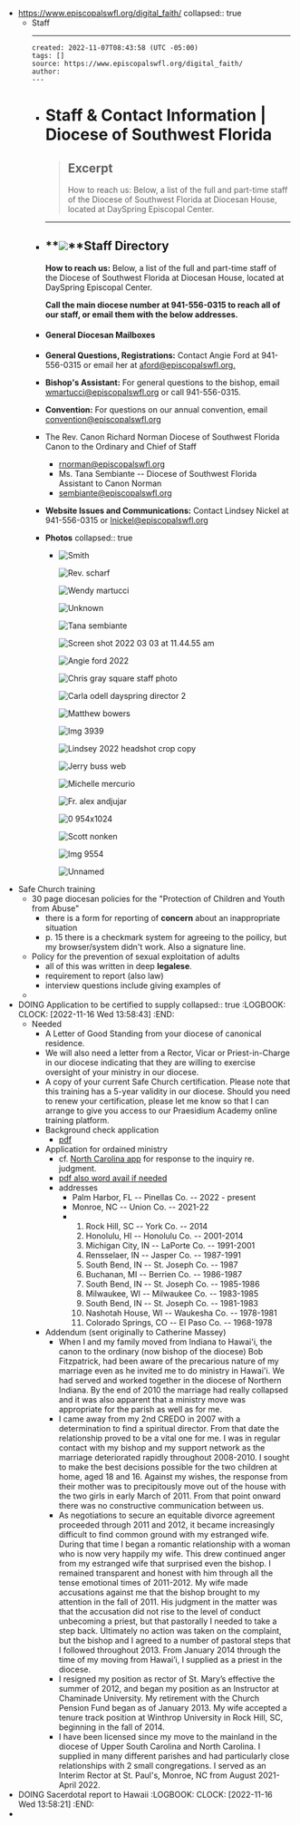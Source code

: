 - https://www.episcopalswfl.org/digital_faith/
  collapsed:: true
	- Staff
		- ---
		  created: 2022-11-07T08:43:58 (UTC -05:00)
		  tags: []
		  source: https://www.episcopalswfl.org/digital_faith/
		  author: 
		  ---
		- # Staff & Contact Information | Diocese of Southwest Florida
		  
		  > ## Excerpt
		  > How to reach us: Below, a list of the full and part-time staff of the Diocese of Southwest Florida at Diocesan House, located at DaySpring Episcopal Center.
		  
		  ---
		- ## **![](https://s3.amazonaws.com/dfc_attachments/images/3465653/diocesan_staff_web.jpg)**Staff Directory
		  
		  **How to reach us:** Below, a list of the full and part-time staff of the Diocese of Southwest Florida at Diocesan House, located at DaySpring Episcopal Center.
		  
		  **Call the main diocese number at 941-556-0315 to reach all of our staff, or email them with the below addresses.**
		- #### General Diocesan Mailboxes
		- **General Questions, Registrations:** Contact Angie Ford at 941-556-0315 or email her at [aford@episcopalswfl.org.](mailto:merfourth@episcopalswfl.org)
		- **Bishop's Assistant:** For general questions to the bishop, email [wmartucci@episcopalswfl.org](mailto:bishopea@episcopalswfl.org) or call 941-556-0315.
		- **Convention:** For questions on our annual convention, email [convention@episcopalswfl.org](mailto:convention@episcopalswfl.org)
		- The Rev. Canon Richard Norman
		  Diocese of Southwest Florida Canon to the Ordinary and Chief of Staff
			- rnorman@episcopalswfl.org
			- Ms. Tana Sembiante -- Diocese of Southwest Florida Assistant to Canon Norman
			- sembiante@episcopalswfl.org
		- **Website Issues and Communications:** Contact Lindsey Nickel at 941-556-0315 or [lnickel@episcopalswfl.org](mailto:lnickel@episcopalswfl.org)
		- **Photos**
		  collapsed:: true
			- ![Smith](https://s3.amazonaws.com/dfc_attachments/images/2751273/Smith.jpg)
			  
			  ![Rev. scharf](https://s3.amazonaws.com/dfc_attachments/images/3624319/Rev._Scharf.jpeg)
			  
			  ![Wendy martucci](https://s3.amazonaws.com/dfc_attachments/images/3621683/Wendy_Martucci.jpg)
			  
			  ![Unknown](https://s3.amazonaws.com/dfc_attachments/images/3624442/Unknown.jpeg)
			  
			  ![Tana sembiante](https://s3.amazonaws.com/dfc_attachments/images/3555432/tana_sembiante.jpg)
			  
			  ![Screen shot 2022 03 03 at 11.44.55 am](https://s3.amazonaws.com/dfc_attachments/images/3622793/Screen_Shot_2022-03-03_at_11.44.55_AM.png)
			  
			  ![Angie ford 2022](https://s3.amazonaws.com/dfc_attachments/images/3627951/Angie_Ford_2022.jpg)
			  
			  ![Chris gray square staff photo](http://s3.amazonaws.com/dfc_attachments/photos/3104023/Chris_Gray_Square_Staff_photo.jpg)
			  
			  ![Carla odell dayspring director 2](https://s3.amazonaws.com/dfc_attachments/images/3512030/Carla_Odell_DaySpring_Director_2.jpg)
			  
			  ![Matthew bowers](https://s3.amazonaws.com/dfc_attachments/images/3621677/Matthew_Bowers.jpg)
			  
			  ![Img 3939](https://s3.amazonaws.com/dfc_attachments/images/3621680/IMG_3939.jpg)
			  
			  ![Lindsey 2022 headshot crop copy](https://s3.amazonaws.com/dfc_attachments/images/3619427/Lindsey_2022_Headshot_Crop_copy.png)
			  
			  ![Jerry buss web](http://s3.amazonaws.com/dfc_attachments/images/3621671/Jerry_Buss_web.jpeg)
			  
			  ![Michelle mercurio](https://s3.amazonaws.com/dfc_attachments/images/3605277/Michelle_Mercurio.jpg)
			  
			  ![Fr. alex andjujar](https://s3.amazonaws.com/dfc_attachments/images/3621866/Fr._Alex_Andjujar.jpg)
			  
			  ![0 954x1024](https://s3.amazonaws.com/dfc_attachments/images/3618458/0-954x1024.jpg)
			  
			  ![Scott nonken](https://s3.amazonaws.com/dfc_attachments/images/3625540/Scott_Nonken.jpg)
			  
			  ![Img 9554](https://s3.amazonaws.com/dfc_attachments/images/3633390/IMG_9554.jpg)
			  
			  ![Unnamed](https://s3.amazonaws.com/dfc_attachments/images/3633393/unnamed.png)
- Safe Church training
	- 30 page diocesan policies for the "Protection of Children and Youth from Abuse"
		- there is a form for reporting of **concern** about an inappropriate situation
		- p. 15 there is a checkmark system for agreeing to the poilicy, but my browser/system didn't work. Also a signature line.
	- Policy for the prevention of sexual exploitation of adults
		- all of this was written in deep **legalese**.
		- requirement to report (also law)
		- interview questions include giving examples of
	-
- DOING Application to be certified to supply
  collapsed:: true
  :LOGBOOK:
  CLOCK: [2022-11-16 Wed 13:58:43]
  :END:
	- Needed
		- A Letter of Good Standing from your diocese of canonical residence.
		- We will also need a letter from a Rector, Vicar or Priest-in-Charge in our diocese indicating that they are willing to exercise oversight of your ministry in our diocese.
		- A copy of your current Safe Church certification. Please note that this training has a 5-year validity in our diocese. Should you need to renew your certification, please let me know so that I can arrange to give you access to our Praesidium Academy online training platform.
		- Background check application
			- [pdf](https://drive.google.com/file/d/14tlXECUYuXzrzw1hbxdk2EGpiC6YAazG/view?usp=sharing)
		- Application for ordained ministry
			- cf. [North Carolina app](https://drive.google.com/file/d/0B8ezT0-tUjVZWldCTFU2aTNtSEE/view?usp=sharing&resourcekey=0-Q-B669CAyaUryQNTzp2TeQ) for response to the inquiry re. judgment.
			- [pdf also word avail if needed](https://drive.google.com/file/d/14l-ZGAIOnK7YM74pIOlKDTV3wX6gt4oC/view?usp=sharing)
			- addresses
				- Palm Harbor, FL -- Pinellas Co. -- 2022 - present
				- Monroe, NC -- Union Co. -- 2021-22
				- 1. Rock Hill, SC -- York Co. -- 2014
				  2. Honolulu, HI -- Honolulu Co. -- 2001-2014
				  3. Michigan City, IN -- LaPorte Co. -- 1991-2001
				  4. Rensselaer, IN -- Jasper Co. -- 1987-1991
				  5. South Bend, IN -- St. Joseph Co. -- 1987
				  6. Buchanan, MI -- Berrien Co. -- 1986-1987
				  7. South Bend, IN -- St. Joseph Co. -- 1985-1986
				  8. Milwaukee, WI -- Milwaukee Co. -- 1983-1985
				  9. South Bend, IN -- St. Joseph Co. -- 1981-1983
				  10. Nashotah House, WI -- Waukesha Co. -- 1978-1981
				  11. Colorado Springs, CO -- El Paso Co. -- 1968-1978
		- Addendum (sent originally to Catherine Massey)
			- When I and my family moved from Indiana to Hawai'i, the canon to the ordinary (now bishop of the diocese) Bob Fitzpatrick, had been aware of the precarious nature of my marriage even as he invited me to do ministry in Hawai'i. We had served and worked together in the diocese of Northern Indiana. By the end of 2010 the marriage had really collapsed and it was also apparent that a ministry move was appropriate for the parish as well as for me.
			- I came away from my 2nd CREDO in 2007 with a determination to find a spiritual director. From that date the relationship proved to be a vital one for me. I was in regular contact with my bishop and my support network as the marriage deteriorated rapidly throughout 2008-2010. I sought to make the best decisions possible for the two children at home, aged 18 and 16. Against my wishes, the response from their mother was to precipitously move out of the house with the two girls in early March of 2011. From that point onward there was no constructive communication between us.
			- As negotiations to secure an equitable divorce agreement proceeded through 2011 and 2012, it became increasingly difficult to find common ground with my estranged wife. During that time I began a romantic relationship with a woman who is now very happily my wife. This drew continued anger from my estranged wife that surprised even the bishop. I remained transparent and honest with him through all the tense emotional times of 2011-2012. My wife made accusations against me that the bishop brought to my attention in the fall of 2011. His judgment in the matter was that the accusation did not rise to the level of conduct unbecoming a priest, but that pastorally I needed to take a step back. Ultimately no action was taken on the complaint, but the bishop and I agreed to a number of pastoral steps that I followed throughout 2013. From January 2014 through the time of my moving from Hawai’i, I supplied as a priest in the diocese.
			- I resigned my position as rector of St. Mary’s effective the summer of 2012, and began my position as an Instructor at Chaminade University. My retirement with the Church Pension Fund began as of January 2013. My wife accepted a tenure track position at Winthrop University in Rock Hill, SC, beginning in the fall of 2014.
			- I have been licensed since my move to the mainland in the diocese of Upper South Carolina and North Carolina. I supplied in many different parishes and had particularly close relationships with 2 small congregations. I served as an Interim Rector at St. Paul's, Monroe, NC from August 2021-April 2022.
- DOING Sacerdotal report to Hawaii
  :LOGBOOK:
  CLOCK: [2022-11-16 Wed 13:58:21]
  :END:
-